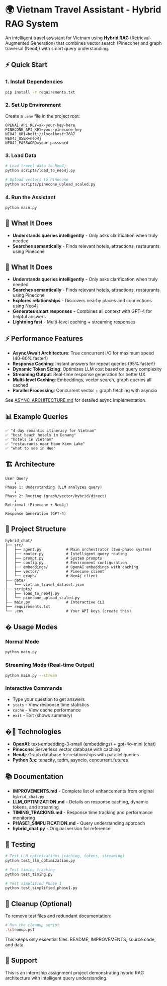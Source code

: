 # 🌍 Vietnam Travel Assistant - Hybrid RAG System

An intelligent travel assistant for Vietnam using **Hybrid RAG** (Retrieval-Augmented Generation) that combines vector search (Pinecone) and graph traversal (Neo4j) with smart query understanding.

## ⚡ Quick Start

### 1. Install Dependencies
```bash
pip install -r requirements.txt
```

### 2. Set Up Environment
Create a `.env` file in the project root:
```env
OPENAI_API_KEY=sk-your-key-here
PINECONE_API_KEY=your-pinecone-key
NEO4J_URI=bolt://localhost:7687
NEO4J_USER=neo4j
NEO4J_PASSWORD=your-password
```

### 3. Load Data
```bash
# Load travel data to Neo4j
python scripts/load_to_neo4j.py

# Upload vectors to Pinecone
python scripts/pinecone_upload_scaled.py
```

### 4. Run the Assistant
```bash
python main.py
```

## 🎯 What It Does

- **Understands queries intelligently** - Only asks clarification when truly needed
- **Searches semantically** - Finds relevant hotels, attractions, restaurants using Pinecone
## 🎯 What It Does

- **Understands queries intelligently** - Only asks clarification when truly needed
- **Searches semantically** - Finds relevant hotels, attractions, restaurants using Pinecone
- **Explores relationships** - Discovers nearby places and connections using Neo4j
- **Generates smart responses** - Combines all context with GPT-4 for helpful answers
- **Lightning fast** - Multi-level caching + streaming responses

## ⚡ Performance Features

- **Async/Await Architecture**: True concurrent I/O for maximum speed (40-60% faster!)
- **Response Caching**: Instant answers for repeat queries (95% faster!)
- **Dynamic Token Sizing**: Optimizes LLM cost based on query complexity
- **Streaming Output**: Real-time response generation for better UX
- **Multi-level Caching**: Embeddings, vector search, graph queries all cached
- **Parallel Processing**: Concurrent vector + graph fetching with asyncio

See [ASYNC_ARCHITECTURE.md](ASYNC_ARCHITECTURE.md) for detailed async implementation.

## 📊 Example Queries

```
✅ "4 day romantic itinerary for Vietnam"
✅ "best beach hotels in Danang"
✅ "hotels in Vietnam"
✅ "restaurants near Hoan Kiem Lake"
✅ "what to see in Hue"
```

## 🏗️ Architecture

```
User Query
    ↓
Phase 1: Understanding (LLM analyzes query)
    ↓
Phase 2: Routing (graph/vector/hybrid/direct)
    ↓
Retrieval (Pinecone + Neo4j)
    ↓
Response Generation (GPT-4)
```

## 📁 Project Structure

```
hybrid_chat/
├── src/
│   ├── agent.py           # Main orchestrator (two-phase system)
│   ├── router.py          # Intelligent query routing
│   ├── prompt.py          # System prompts
│   ├── config.py          # Environment configuration
│   ├── embeddings/        # OpenAI embeddings with caching
│   ├── vector/            # Pinecone client
│   └── graph/             # Neo4j client
├── data/
│   └── vietnam_travel_dataset.json
├── scripts/
│   ├── load_to_neo4j.py
│   └── pinecone_upload_scaled.py
├── main.py                # Interactive CLI
├── requirements.txt
└── .env                   # Your API keys (create this)
```

## � Usage Modes

### Normal Mode
```bash
python main.py
```

### Streaming Mode (Real-time Output)
```bash
python main.py --stream
```

### Interactive Commands
- Type your question to get answers
- `stats` - View response time statistics
- `cache` - View cache performance
- `exit` - Exit (shows summary)

## �🔧 Technologies

- **OpenAI**: text-embedding-3-small (embeddings) + gpt-4o-mini (chat)
- **Pinecone**: Serverless vector database with caching
- **Neo4j**: Graph database for relationships with parallel queries
- **Python 3.x**: tenacity, tqdm, asyncio, concurrent.futures

## 📚 Documentation

- **IMPROVEMENTS.md** - Complete list of enhancements from original `hybrid_chat.py`
- **LLM_OPTIMIZATION.md** - Details on response caching, dynamic tokens, and streaming
- **TIMING_TRACKING.md** - Response time tracking and performance monitoring
- **PHASE1_SIMPLIFICATION.md** - Query understanding approach
- **hybrid_chat.py** - Original version for reference

## 🧪 Testing

```bash
# Test LLM optimizations (caching, tokens, streaming)
python test_llm_optimization.py

# Test timing tracking
python test_timing.py

# Test simplified Phase 1
python test_simplified_phase1.py
```

## 🧹 Cleanup (Optional)

To remove test files and redundant documentation:
```bash
# Run the cleanup script
.\cleanup.ps1
```

This keeps only essential files: README, IMPROVEMENTS, source code, and data.

## 🤝 Support

This is an internship assignment project demonstrating hybrid RAG architecture with intelligent query understanding.

